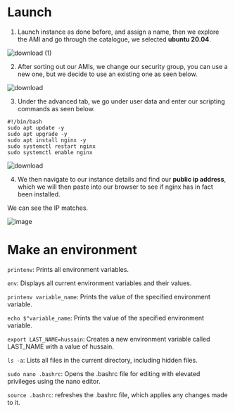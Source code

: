 # Launch

1. Launch instance as done before, and assign a name, then we explore the AMI and go through the catalogue, we selected **ubuntu 20.04**.


![download (1)](https://user-images.githubusercontent.com/129314018/232080098-aad120bb-1dd1-4b4a-abd3-ace9236bb81d.png)

2. After sorting out our AMIs, we change our security group, you can use a new one, but we decide to use an existing one as seen below.


![download](https://user-images.githubusercontent.com/129314018/232080162-ae80fa5b-2a4a-44e2-ab4e-318ca0b7f3f2.png)

3. Under the advanced tab, we go under user data and enter our scripting commands as seen below. 

```
#!/bin/bash 
sudo apt update -y 
sudo apt upgrade -y 
sudo apt install nginx -y 
sudo systemctl restart nginx 
sudo systemctl enable nginx
```

![download](https://user-images.githubusercontent.com/129314018/232080187-6a725125-3265-40ce-82b7-8023de7a2fe5.png)

4. We then navigate to our instance details and find our **public ip address**, which we will then paste into our browser to see if nginx has in fact been installed.

We can see the IP matches.

![image](https://user-images.githubusercontent.com/129314018/232084554-c201a1d4-e3a2-4ae0-9378-c5aa1028fa01.png)


# Make an environment

`printenv`: Prints all environment variables.

`env`: Displays all current environment variables and their values.

`printenv variable_name`: Prints the value of the specified environment variable.

`echo $"variable_name`: Prints the value of the specified environment variable.

`export LAST_NAME=hussain`: Creates a new environment variable called LAST_NAME with a value of hussain.

`ls -a`: Lists all files in the current directory, including hidden files.

`sudo nano .bashrc`: Opens the .bashrc file for editing with elevated privileges using the nano editor.

`source .bashrc`: refreshes the .bashrc file, which applies any changes made to it.




